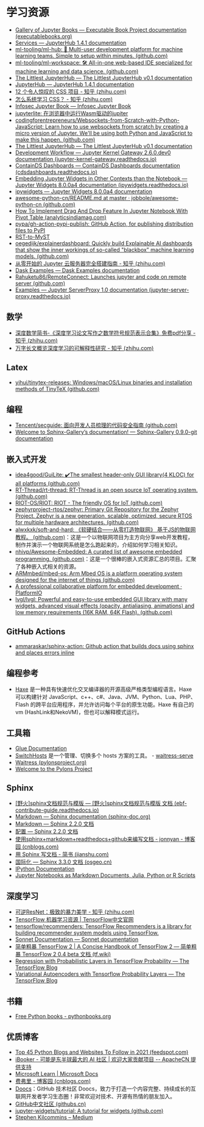 # 学习资源

- [Gallery of Jupyter Books — Executable Book Project documentation (executablebooks.org)](https://executablebooks.org/en/latest/gallery.html)
- [Services — JupyterHub 1.4.1 documentation](https://jupyterhub.readthedocs.io/en/stable/reference/services.html)
- [ml-tooling/ml-hub: 🧰 Multi-user development platform for machine learning teams. Simple to setup within minutes. (github.com)](https://github.com/ml-tooling/ml-hub)
- [ml-tooling/ml-workspace: 🛠 All-in-one web-based IDE specialized for machine learning and data science. (github.com)](https://github.com/ml-tooling/ml-workspace#visual-studio-code)
- [The Littlest JupyterHub — The Littlest JupyterHub v0.1 documentation](https://tljh.jupyter.org/en/latest/)
- [JupyterHub — JupyterHub 1.4.1 documentation](https://jupyterhub.readthedocs.io/en/stable/)
- [12 个令人惊叹的 CSS 项目 - 知乎 (zhihu.com)](https://zhuanlan.zhihu.com/p/58424141)
- [怎么系统学习 CSS？ - 知乎 (zhihu.com)](https://www.zhihu.com/question/268323709)
- [Infosec Jupyter Book — Infosec Jupyter Book](https://infosecjupyterbook.com/introduction.html)
- [jupyterlite: 在浏览器中运行Wasm驱动的jupiter](https://github.com/xinetzone/jupyterlite)
- [codingforentrepreneurs/Websockets-from-Scratch-with-Python-JavaScript: Learn how to use websockets from scratch by creating a micro version of Jupyter. We'll be using both Python and JavaScript to make this happen. (github.com)](https://github.com/codingforentrepreneurs/Websockets-from-Scratch-with-Python-JavaScript)
- [The Littlest JupyterHub — The Littlest JupyterHub v0.1 documentation](https://tljh.jupyter.org/en/latest/index.html)
- [Development Workflow — Jupyter Kernel Gateway 2.6.0.dev0 documentation (jupyter-kernel-gateway.readthedocs.io)](https://jupyter-kernel-gateway.readthedocs.io/en/latest/devinstall.html)
- [ContainDS Dashboards — ContainDS Dashboards documentation (cdsdashboards.readthedocs.io)](https://cdsdashboards.readthedocs.io/en/stable/index.html)
- [Embedding Jupyter Widgets in Other Contexts than the Notebook — Jupyter Widgets 8.0.0a4 documentation (ipywidgets.readthedocs.io)](https://ipywidgets.readthedocs.io/en/latest/embedding.html)
- [ipywidgets — Jupyter Widgets 8.0.0a4 documentation](https://ipywidgets.readthedocs.io/en/latest/index.html)
- [awesome-python-cn/README.md at master · jobbole/awesome-python-cn (github.com)](https://github.com/jobbole/awesome-python-cn/blob/master/README.md)
- [How To Implement Drag And Drop Feature In Jupyter Notebook With Pivot Table (analyticsindiamag.com)](https://analyticsindiamag.com/how-to-implement-drag-and-drop-feature-in-jupyter-notebook-with-pivot-table/)
- [pypa/gh-action-pypi-publish: GitHub Action, for publishing distribution files to PyPI](https://github.com/pypa/gh-action-pypi-publish)
- [RST-to-MyST](https://rst-to-myst.readthedocs.io/en/latest/index.html#)
- [oegedijk/explainerdashboard: Quickly build Explainable AI dashboards that show the inner workings of so-called "blackbox" machine learning models. (github.com)](https://github.com/oegedijk/explainerdashboard)
- [从零开始的 Jupyter 云服务器完全搭建指南 - 知乎 (zhihu.com)](https://zhuanlan.zhihu.com/p/340249373)
- [Dask Examples — Dask Examples documentation](https://examples.dask.org/)
- [Rahuketu86/RemoteConnect: Launches jupyter and code on remote server (github.com)](https://github.com/Rahuketu86/RemoteConnect)
- [Examples — Jupyter ServerProxy 1.0 documentation (jupyter-server-proxy.readthedocs.io)](https://jupyter-server-proxy.readthedocs.io/en/latest/examples.html)

## 数学

- [深度数学简书-《深度学习论文写作之数学符号规范表示合集》免费pdf分享 - 知乎 (zhihu.com)](https://zhuanlan.zhihu.com/p/261387911)
- [万字长文概览深度学习的可解释性研究 - 知乎 (zhihu.com)](https://zhuanlan.zhihu.com/p/110078466)

## Latex

- [yihui/tinytex-releases: Windows/macOS/Linux binaries and installation methods of TinyTeX (github.com)](https://github.com/yihui/tinytex-releases)

## 编程

- [Tencent/secguide: 面向开发人员梳理的代码安全指南 (github.com)](https://github.com/Tencent/secguide)
- [Welcome to Sphinx-Gallery’s documentation! — Sphinx-Gallery 0.9.0-git documentation](https://sphinx-gallery.github.io/stable/index.html)

## 嵌入式开发

- [idea4good/GuiLite: ✔️The smallest header-only GUI library(4 KLOC) for all platforms (github.com)](https://github.com/idea4good/GuiLite)
- [RT-Thread/rt-thread: RT-Thread is an open source IoT operating system. (github.com)](https://github.com/RT-Thread/rt-thread)
- [RIOT-OS/RIOT: RIOT - The friendly OS for IoT (github.com)](https://github.com/RIOT-OS/RIOT)
- [zephyrproject-rtos/zephyr: Primary Git Repository for the Zephyr Project. Zephyr is a new generation, scalable, optimized, secure RTOS for multiple hardware architectures. (github.com)](https://github.com/zephyrproject-rtos/zephyr)
- [alwxkxk/soft-and-hard: 《软硬结合——从零打造物联网》 基于JS的物联网教程。 (github.com)](https://github.com/alwxkxk/soft-and-hard)：这是一个以物联网项目为主方向分享web开发教程，制作并演示一个物联网系统是怎么跑起来的，介绍如何学习相关知识。
- [nhivp/Awesome-Embedded: A curated list of awesome embedded programming. (github.com)](https://github.com/nhivp/Awesome-Embedded)：这是一个很棒的嵌入式资源汇总的项目。汇聚了各种嵌入式相关的资源。
- [ARMmbed/mbed-os: Arm Mbed OS is a platform operating system designed for the internet of things (github.com)](https://github.com/ARMmbed/mbed-os)
- [A professional collaborative platform for embedded development · PlatformIO](https://platformio.org/)
- [lvgl/lvgl: Powerful and easy-to-use embedded GUI library with many widgets, advanced visual effects (opacity, antialiasing, animations) and low memory requirements (16K RAM, 64K Flash). (github.com)](https://github.com/lvgl/lvgl)

## GitHub Actions

- [ammaraskar/sphinx-action: Github action that builds docs using sphinx and places errors inline](https://github.com/ammaraskar/sphinx-action)

## 编程参考

- [Haxe](https://haxe.org/) 是一种具有快速优化交叉编译器的开源高级严格类型编程语言。Haxe 可以构建针对 JavaScript、c++、c#、Java、JVM、Python、Lua、PHP、Flash 的跨平台应用程序，并允许访问每个平台的原生功能。Haxe 有自己的 vm (HashLink和NekoVM)，但也可以解释模式运行。

## 工具箱

- [Glue Documentation](http://docs.glueviz.org/en/stable/index.html)
- [SwitchHosts](https://swh.app/zh/) 是一个管理、切换多个 hosts 方案的工具。
- [waitress-serve](https://docs.pylonsproject.org/projects/waitress/en/stable/runner.html#runner)
- [Waitress (pylonsproject.org)](https://docs.pylonsproject.org/projects/waitress/en/stable/index.html)
- [Welcome to the Pylons Project](https://pylonsproject.org/)

## Sphinx

- [[野火]sphinx文档规范与模版 — [野火]sphinx文档规范与模版 文档 (ebf-contribute-guide.readthedocs.io)](https://ebf-contribute-guide.readthedocs.io/zh_CN/latest/index.html)
- [Markdown — Sphinx documentation (sphinx-doc.org)](https://www.sphinx-doc.org/en/master/usage/markdown.html)
- [Markdown — Sphinx 2.2.0 文档](https://www.sphinx.org.cn/usage/markdown.html)
- [配置 — Sphinx 2.2.0 文档](https://www.sphinx.org.cn/usage/configuration.html)
- [使用sphinx+markdown+readthedocs+github来编写文档 - jonnyan - 博客园 (cnblogs.com)](https://www.cnblogs.com/jonnyan/p/14207711.html)
- [用 Sphinx 写文档 - 简书 (jianshu.com)](https://www.jianshu.com/p/728aac51cc53)
- [国际化 — Sphinx 3.3.0 文档 (osgeo.cn)](https://www.osgeo.cn/sphinx/usage/advanced/intl.html)
- [IPython Documentation](https://ipython.readthedocs.io/en/stable/index.html)
- [Jupyter Notebooks as Markdown Documents, Julia, Python or R Scripts](https://jupytext.readthedocs.io/en/latest/)

## 深度学习

- [可逆ResNet：极致的暴力美学 - 知乎 (zhihu.com)](https://zhuanlan.zhihu.com/p/60479586)
- [TensorFlow 机器学习资源 | TensorFlow中文官网](https://www.tensorflow.org/resources/learn-ml)
- [tensorflow/recommenders: TensorFlow Recommenders is a library for building recommender system models using TensorFlow.](https://github.com/tensorflow/recommenders)
- [Sonnet Documentation — Sonnet documentation](https://sonnet.readthedocs.io/en/latest/index.html)
- [简单粗暴 TensorFlow 2 | A Concise Handbook of TensorFlow 2 — 简单粗暴 TensorFlow 2 0.4 beta 文档 (tf.wiki)](https://tf.wiki/zh_hans/)
- [Regression with Probabilistic Layers in TensorFlow Probability — The TensorFlow Blog](https://blog.tensorflow.org/2019/03/regression-with-probabilistic-layers-in.html)
- [Variational Autoencoders with Tensorflow Probability Layers — The TensorFlow Blog](https://blog.tensorflow.org/2019/03/variational-autoencoders-with.html)

## 书籍

- [Free Python books - pythonbooks.org](https://pythonbooks.org/free-books/)

## 优质博客

- [Top 45 Python Blogs and Websites To Follow in 2021 (feedspot.com)](https://blog.feedspot.com/python_blogs/)
- [iBooker - 可能是东半球最大的 AI 社区 | 欢迎大家贡献项目 -- ApacheCN 提供支持](https://www.apachecn.org/#/)
- [Microsoft Learn | Microsoft Docs](https://docs.microsoft.com/zh-cn/learn/)
- [费弗里 - 博客园 (cnblogs.com)](https://www.cnblogs.com/feffery/)
- [Doocs](https://github.com/doocs)：GitHub 技术社区 Doocs，致力于打造一个内容完整、持续成长的互联网开发者学习生态圈！非常欢迎对技术、开源有热情的朋友加入。
- [GitHub中文社区 (githubs.cn)](https://www.githubs.cn/)
- [jupyter-widgets/tutorial: A tutorial for widgets (github.com)](https://github.com/jupyter-widgets/tutorial)
- [Stephen Kilcommins – Medium](https://stephenkilcommins.medium.com/)
